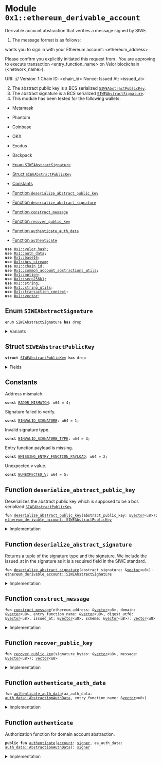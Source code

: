 
<a id="0x1_ethereum_derivable_account"></a>

# Module `0x1::ethereum_derivable_account`

Derivable account abstraction that verifies a message signed by
SIWE.
1. The message format is as follows:

<domain> wants you to sign in with your Ethereum account:
<ethereum_address>

Please confirm you explicitly initiated this request from <domain>. You are approving to execute transaction <entry_function_name> on Velor blockchain (<network_name>).

URI: <scheme>://<domain>
Version: 1
Chain ID: <chain_id>
Nonce: <digest>
Issued At: <issued_at>

2. The abstract public key is a BCS serialized <code><a href="ethereum_derivable_account.md#0x1_ethereum_derivable_account_SIWEAbstractPublicKey">SIWEAbstractPublicKey</a></code>.
3. The abstract signature is a BCS serialized <code><a href="ethereum_derivable_account.md#0x1_ethereum_derivable_account_SIWEAbstractSignature">SIWEAbstractSignature</a></code>.
4. This module has been tested for the following wallets:
- Metamask
- Phantom
- Coinbase
- OKX
- Exodus
- Backpack


-  [Enum `SIWEAbstractSignature`](#0x1_ethereum_derivable_account_SIWEAbstractSignature)
-  [Struct `SIWEAbstractPublicKey`](#0x1_ethereum_derivable_account_SIWEAbstractPublicKey)
-  [Constants](#@Constants_0)
-  [Function `deserialize_abstract_public_key`](#0x1_ethereum_derivable_account_deserialize_abstract_public_key)
-  [Function `deserialize_abstract_signature`](#0x1_ethereum_derivable_account_deserialize_abstract_signature)
-  [Function `construct_message`](#0x1_ethereum_derivable_account_construct_message)
-  [Function `recover_public_key`](#0x1_ethereum_derivable_account_recover_public_key)
-  [Function `authenticate_auth_data`](#0x1_ethereum_derivable_account_authenticate_auth_data)
-  [Function `authenticate`](#0x1_ethereum_derivable_account_authenticate)


<pre><code><b>use</b> <a href="../../velor-stdlib/../move-stdlib/doc/hash.md#0x1_velor_hash">0x1::velor_hash</a>;
<b>use</b> <a href="auth_data.md#0x1_auth_data">0x1::auth_data</a>;
<b>use</b> <a href="base16.md#0x1_base16">0x1::base16</a>;
<b>use</b> <a href="../../velor-stdlib/doc/bcs_stream.md#0x1_bcs_stream">0x1::bcs_stream</a>;
<b>use</b> <a href="chain_id.md#0x1_chain_id">0x1::chain_id</a>;
<b>use</b> <a href="common_account_abstractions_utils.md#0x1_common_account_abstractions_utils">0x1::common_account_abstractions_utils</a>;
<b>use</b> <a href="../../velor-stdlib/../move-stdlib/doc/option.md#0x1_option">0x1::option</a>;
<b>use</b> <a href="../../velor-stdlib/doc/secp256k1.md#0x1_secp256k1">0x1::secp256k1</a>;
<b>use</b> <a href="../../velor-stdlib/../move-stdlib/doc/string.md#0x1_string">0x1::string</a>;
<b>use</b> <a href="../../velor-stdlib/doc/string_utils.md#0x1_string_utils">0x1::string_utils</a>;
<b>use</b> <a href="transaction_context.md#0x1_transaction_context">0x1::transaction_context</a>;
<b>use</b> <a href="../../velor-stdlib/../move-stdlib/doc/vector.md#0x1_vector">0x1::vector</a>;
</code></pre>



<a id="0x1_ethereum_derivable_account_SIWEAbstractSignature"></a>

## Enum `SIWEAbstractSignature`



<pre><code>enum <a href="ethereum_derivable_account.md#0x1_ethereum_derivable_account_SIWEAbstractSignature">SIWEAbstractSignature</a> <b>has</b> drop
</code></pre>



<details>
<summary>Variants</summary>


<details>
<summary>MessageV1</summary>


<details>
<summary>Fields</summary>


<dl>
<dt>
<code>issued_at: <a href="../../velor-stdlib/../move-stdlib/doc/string.md#0x1_string_String">string::String</a></code>
</dt>
<dd>
 The date and time when the signature was issued
</dd>
<dt>
<code>signature: <a href="../../velor-stdlib/../move-stdlib/doc/vector.md#0x1_vector">vector</a>&lt;u8&gt;</code>
</dt>
<dd>
 The signature of the message
</dd>
</dl>


</details>

</details>

<details>
<summary>MessageV2</summary>


<details>
<summary>Fields</summary>


<dl>
<dt>
<code>scheme: <a href="../../velor-stdlib/../move-stdlib/doc/string.md#0x1_string_String">string::String</a></code>
</dt>
<dd>
 The scheme in the URI of the message, e.g. the scheme of the website that requested the signature (http, https, etc.)
</dd>
<dt>
<code>issued_at: <a href="../../velor-stdlib/../move-stdlib/doc/string.md#0x1_string_String">string::String</a></code>
</dt>
<dd>
 The date and time when the signature was issued
</dd>
<dt>
<code>signature: <a href="../../velor-stdlib/../move-stdlib/doc/vector.md#0x1_vector">vector</a>&lt;u8&gt;</code>
</dt>
<dd>
 The signature of the message
</dd>
</dl>


</details>

</details>

</details>

<a id="0x1_ethereum_derivable_account_SIWEAbstractPublicKey"></a>

## Struct `SIWEAbstractPublicKey`



<pre><code><b>struct</b> <a href="ethereum_derivable_account.md#0x1_ethereum_derivable_account_SIWEAbstractPublicKey">SIWEAbstractPublicKey</a> <b>has</b> drop
</code></pre>



<details>
<summary>Fields</summary>


<dl>
<dt>
<code>ethereum_address: <a href="../../velor-stdlib/../move-stdlib/doc/vector.md#0x1_vector">vector</a>&lt;u8&gt;</code>
</dt>
<dd>

</dd>
<dt>
<code>domain: <a href="../../velor-stdlib/../move-stdlib/doc/vector.md#0x1_vector">vector</a>&lt;u8&gt;</code>
</dt>
<dd>

</dd>
</dl>


</details>

<a id="@Constants_0"></a>

## Constants


<a id="0x1_ethereum_derivable_account_EADDR_MISMATCH"></a>

Address mismatch.


<pre><code><b>const</b> <a href="ethereum_derivable_account.md#0x1_ethereum_derivable_account_EADDR_MISMATCH">EADDR_MISMATCH</a>: u64 = 4;
</code></pre>



<a id="0x1_ethereum_derivable_account_EINVALID_SIGNATURE"></a>

Signature failed to verify.


<pre><code><b>const</b> <a href="ethereum_derivable_account.md#0x1_ethereum_derivable_account_EINVALID_SIGNATURE">EINVALID_SIGNATURE</a>: u64 = 1;
</code></pre>



<a id="0x1_ethereum_derivable_account_EINVALID_SIGNATURE_TYPE"></a>

Invalid signature type.


<pre><code><b>const</b> <a href="ethereum_derivable_account.md#0x1_ethereum_derivable_account_EINVALID_SIGNATURE_TYPE">EINVALID_SIGNATURE_TYPE</a>: u64 = 3;
</code></pre>



<a id="0x1_ethereum_derivable_account_EMISSING_ENTRY_FUNCTION_PAYLOAD"></a>

Entry function payload is missing.


<pre><code><b>const</b> <a href="ethereum_derivable_account.md#0x1_ethereum_derivable_account_EMISSING_ENTRY_FUNCTION_PAYLOAD">EMISSING_ENTRY_FUNCTION_PAYLOAD</a>: u64 = 2;
</code></pre>



<a id="0x1_ethereum_derivable_account_EUNEXPECTED_V"></a>

Unexpected v value.


<pre><code><b>const</b> <a href="ethereum_derivable_account.md#0x1_ethereum_derivable_account_EUNEXPECTED_V">EUNEXPECTED_V</a>: u64 = 5;
</code></pre>



<a id="0x1_ethereum_derivable_account_deserialize_abstract_public_key"></a>

## Function `deserialize_abstract_public_key`

Deserializes the abstract public key which is supposed to be a bcs
serialized <code><a href="ethereum_derivable_account.md#0x1_ethereum_derivable_account_SIWEAbstractPublicKey">SIWEAbstractPublicKey</a></code>.


<pre><code><b>fun</b> <a href="ethereum_derivable_account.md#0x1_ethereum_derivable_account_deserialize_abstract_public_key">deserialize_abstract_public_key</a>(abstract_public_key: &<a href="../../velor-stdlib/../move-stdlib/doc/vector.md#0x1_vector">vector</a>&lt;u8&gt;): <a href="ethereum_derivable_account.md#0x1_ethereum_derivable_account_SIWEAbstractPublicKey">ethereum_derivable_account::SIWEAbstractPublicKey</a>
</code></pre>



<details>
<summary>Implementation</summary>


<pre><code><b>fun</b> <a href="ethereum_derivable_account.md#0x1_ethereum_derivable_account_deserialize_abstract_public_key">deserialize_abstract_public_key</a>(abstract_public_key: &<a href="../../velor-stdlib/../move-stdlib/doc/vector.md#0x1_vector">vector</a>&lt;u8&gt;): <a href="ethereum_derivable_account.md#0x1_ethereum_derivable_account_SIWEAbstractPublicKey">SIWEAbstractPublicKey</a> {
    <b>let</b> stream = <a href="../../velor-stdlib/doc/bcs_stream.md#0x1_bcs_stream_new">bcs_stream::new</a>(*abstract_public_key);
    <b>let</b> ethereum_address = <a href="../../velor-stdlib/doc/bcs_stream.md#0x1_bcs_stream_deserialize_vector">bcs_stream::deserialize_vector</a>&lt;u8&gt;(&<b>mut</b> stream, |x| deserialize_u8(x));
    <b>let</b> domain = <a href="../../velor-stdlib/doc/bcs_stream.md#0x1_bcs_stream_deserialize_vector">bcs_stream::deserialize_vector</a>&lt;u8&gt;(&<b>mut</b> stream, |x| deserialize_u8(x));
    <a href="ethereum_derivable_account.md#0x1_ethereum_derivable_account_SIWEAbstractPublicKey">SIWEAbstractPublicKey</a> { ethereum_address, domain }
}
</code></pre>



</details>

<a id="0x1_ethereum_derivable_account_deserialize_abstract_signature"></a>

## Function `deserialize_abstract_signature`

Returns a tuple of the signature type and the signature.
We include the issued_at in the signature as it is a required field in the SIWE standard.


<pre><code><b>fun</b> <a href="ethereum_derivable_account.md#0x1_ethereum_derivable_account_deserialize_abstract_signature">deserialize_abstract_signature</a>(abstract_signature: &<a href="../../velor-stdlib/../move-stdlib/doc/vector.md#0x1_vector">vector</a>&lt;u8&gt;): <a href="ethereum_derivable_account.md#0x1_ethereum_derivable_account_SIWEAbstractSignature">ethereum_derivable_account::SIWEAbstractSignature</a>
</code></pre>



<details>
<summary>Implementation</summary>


<pre><code><b>fun</b> <a href="ethereum_derivable_account.md#0x1_ethereum_derivable_account_deserialize_abstract_signature">deserialize_abstract_signature</a>(abstract_signature: &<a href="../../velor-stdlib/../move-stdlib/doc/vector.md#0x1_vector">vector</a>&lt;u8&gt;): <a href="ethereum_derivable_account.md#0x1_ethereum_derivable_account_SIWEAbstractSignature">SIWEAbstractSignature</a> {
    <b>let</b> stream = <a href="../../velor-stdlib/doc/bcs_stream.md#0x1_bcs_stream_new">bcs_stream::new</a>(*abstract_signature);
    <b>let</b> signature_type = <a href="../../velor-stdlib/doc/bcs_stream.md#0x1_bcs_stream_deserialize_u8">bcs_stream::deserialize_u8</a>(&<b>mut</b> stream);
    <b>if</b> (signature_type == 0x00) {
        <b>let</b> issued_at = <a href="../../velor-stdlib/doc/bcs_stream.md#0x1_bcs_stream_deserialize_vector">bcs_stream::deserialize_vector</a>&lt;u8&gt;(&<b>mut</b> stream, |x| deserialize_u8(x));
        <b>let</b> signature = <a href="../../velor-stdlib/doc/bcs_stream.md#0x1_bcs_stream_deserialize_vector">bcs_stream::deserialize_vector</a>&lt;u8&gt;(&<b>mut</b> stream, |x| deserialize_u8(x));
        SIWEAbstractSignature::MessageV1 { issued_at: <a href="../../velor-stdlib/../move-stdlib/doc/string.md#0x1_string_utf8">string::utf8</a>(issued_at), signature }
    } <b>else</b> <b>if</b> (signature_type == 0x01) {
        <b>let</b> scheme = <a href="../../velor-stdlib/doc/bcs_stream.md#0x1_bcs_stream_deserialize_vector">bcs_stream::deserialize_vector</a>&lt;u8&gt;(&<b>mut</b> stream, |x| deserialize_u8(x));
        <b>let</b> issued_at = <a href="../../velor-stdlib/doc/bcs_stream.md#0x1_bcs_stream_deserialize_vector">bcs_stream::deserialize_vector</a>&lt;u8&gt;(&<b>mut</b> stream, |x| deserialize_u8(x));
        <b>let</b> signature = <a href="../../velor-stdlib/doc/bcs_stream.md#0x1_bcs_stream_deserialize_vector">bcs_stream::deserialize_vector</a>&lt;u8&gt;(&<b>mut</b> stream, |x| deserialize_u8(x));
        SIWEAbstractSignature::MessageV2 { scheme: <a href="../../velor-stdlib/../move-stdlib/doc/string.md#0x1_string_utf8">string::utf8</a>(scheme), issued_at: <a href="../../velor-stdlib/../move-stdlib/doc/string.md#0x1_string_utf8">string::utf8</a>(issued_at), signature }
    } <b>else</b> {
        <b>abort</b>(<a href="ethereum_derivable_account.md#0x1_ethereum_derivable_account_EINVALID_SIGNATURE_TYPE">EINVALID_SIGNATURE_TYPE</a>)
    }
}
</code></pre>



</details>

<a id="0x1_ethereum_derivable_account_construct_message"></a>

## Function `construct_message`



<pre><code><b>fun</b> <a href="ethereum_derivable_account.md#0x1_ethereum_derivable_account_construct_message">construct_message</a>(ethereum_address: &<a href="../../velor-stdlib/../move-stdlib/doc/vector.md#0x1_vector">vector</a>&lt;u8&gt;, domain: &<a href="../../velor-stdlib/../move-stdlib/doc/vector.md#0x1_vector">vector</a>&lt;u8&gt;, entry_function_name: &<a href="../../velor-stdlib/../move-stdlib/doc/vector.md#0x1_vector">vector</a>&lt;u8&gt;, digest_utf8: &<a href="../../velor-stdlib/../move-stdlib/doc/vector.md#0x1_vector">vector</a>&lt;u8&gt;, issued_at: &<a href="../../velor-stdlib/../move-stdlib/doc/vector.md#0x1_vector">vector</a>&lt;u8&gt;, scheme: &<a href="../../velor-stdlib/../move-stdlib/doc/vector.md#0x1_vector">vector</a>&lt;u8&gt;): <a href="../../velor-stdlib/../move-stdlib/doc/vector.md#0x1_vector">vector</a>&lt;u8&gt;
</code></pre>



<details>
<summary>Implementation</summary>


<pre><code><b>fun</b> <a href="ethereum_derivable_account.md#0x1_ethereum_derivable_account_construct_message">construct_message</a>(
    ethereum_address: &<a href="../../velor-stdlib/../move-stdlib/doc/vector.md#0x1_vector">vector</a>&lt;u8&gt;,
    domain: &<a href="../../velor-stdlib/../move-stdlib/doc/vector.md#0x1_vector">vector</a>&lt;u8&gt;,
    entry_function_name: &<a href="../../velor-stdlib/../move-stdlib/doc/vector.md#0x1_vector">vector</a>&lt;u8&gt;,
    digest_utf8: &<a href="../../velor-stdlib/../move-stdlib/doc/vector.md#0x1_vector">vector</a>&lt;u8&gt;,
    issued_at: &<a href="../../velor-stdlib/../move-stdlib/doc/vector.md#0x1_vector">vector</a>&lt;u8&gt;,
    scheme: &<a href="../../velor-stdlib/../move-stdlib/doc/vector.md#0x1_vector">vector</a>&lt;u8&gt;,
): <a href="../../velor-stdlib/../move-stdlib/doc/vector.md#0x1_vector">vector</a>&lt;u8&gt; {
    <b>let</b> message = &<b>mut</b> <a href="../../velor-stdlib/../move-stdlib/doc/vector.md#0x1_vector">vector</a>[];
    message.append(*domain);
    message.append(b" wants you <b>to</b> sign in <b>with</b> your Ethereum <a href="account.md#0x1_account">account</a>:\n");
    message.append(*ethereum_address);
    message.append(b"\n\nPlease confirm you explicitly initiated this request from ");
    message.append(*domain);
    message.append(b".");
    message.append(b" You are approving <b>to</b> execute transaction ");
    message.append(*entry_function_name);
    message.append(b" on Velor blockchain");
    <b>let</b> network_name = network_name();
    message.append(b" (");
    message.append(network_name);
    message.append(b")");
    message.append(b".");
    message.append(b"\n\nURI: ");
    message.append(*scheme);
    message.append(b"://");
    message.append(*domain);
    message.append(b"\nVersion: 1");
    message.append(b"\nChain ID: ");
    message.append(*<a href="../../velor-stdlib/doc/string_utils.md#0x1_string_utils_to_string">string_utils::to_string</a>(&<a href="chain_id.md#0x1_chain_id_get">chain_id::get</a>()).bytes());
    message.append(b"\nNonce: ");
    message.append(*digest_utf8);
    message.append(b"\nIssued At: ");
    message.append(*issued_at);

    <b>let</b> msg_len = <a href="../../velor-stdlib/../move-stdlib/doc/vector.md#0x1_vector_length">vector::length</a>(message);

    <b>let</b> prefix = b"\x19Ethereum Signed Message:\n";
    <b>let</b> msg_len_string = <a href="../../velor-stdlib/doc/string_utils.md#0x1_string_utils_to_string">string_utils::to_string</a>(&msg_len); // returns <a href="../../velor-stdlib/../move-stdlib/doc/string.md#0x1_string">string</a>
    <b>let</b> msg_len_bytes = msg_len_string.bytes(); // <a href="../../velor-stdlib/../move-stdlib/doc/vector.md#0x1_vector">vector</a>&lt;u8&gt;

    <b>let</b> full_message = &<b>mut</b> <a href="../../velor-stdlib/../move-stdlib/doc/vector.md#0x1_vector">vector</a>[];
    full_message.append(prefix);
    full_message.append(*msg_len_bytes);
    full_message.append(*message);

    *full_message
}
</code></pre>



</details>

<a id="0x1_ethereum_derivable_account_recover_public_key"></a>

## Function `recover_public_key`



<pre><code><b>fun</b> <a href="ethereum_derivable_account.md#0x1_ethereum_derivable_account_recover_public_key">recover_public_key</a>(signature_bytes: &<a href="../../velor-stdlib/../move-stdlib/doc/vector.md#0x1_vector">vector</a>&lt;u8&gt;, message: &<a href="../../velor-stdlib/../move-stdlib/doc/vector.md#0x1_vector">vector</a>&lt;u8&gt;): <a href="../../velor-stdlib/../move-stdlib/doc/vector.md#0x1_vector">vector</a>&lt;u8&gt;
</code></pre>



<details>
<summary>Implementation</summary>


<pre><code><b>fun</b> <a href="ethereum_derivable_account.md#0x1_ethereum_derivable_account_recover_public_key">recover_public_key</a>(signature_bytes: &<a href="../../velor-stdlib/../move-stdlib/doc/vector.md#0x1_vector">vector</a>&lt;u8&gt;, message: &<a href="../../velor-stdlib/../move-stdlib/doc/vector.md#0x1_vector">vector</a>&lt;u8&gt;): <a href="../../velor-stdlib/../move-stdlib/doc/vector.md#0x1_vector">vector</a>&lt;u8&gt; {
    <b>let</b> rs = <a href="../../velor-stdlib/../move-stdlib/doc/vector.md#0x1_vector_slice">vector::slice</a>(signature_bytes, 0, 64);
    <b>let</b> v = *<a href="../../velor-stdlib/../move-stdlib/doc/vector.md#0x1_vector_borrow">vector::borrow</a>(signature_bytes, 64);
    <b>assert</b>!(v == 27 || v == 28, <a href="ethereum_derivable_account.md#0x1_ethereum_derivable_account_EUNEXPECTED_V">EUNEXPECTED_V</a>);
    <b>let</b> signature = <a href="../../velor-stdlib/doc/secp256k1.md#0x1_secp256k1_ecdsa_signature_from_bytes">secp256k1::ecdsa_signature_from_bytes</a>(rs);

    <b>let</b> maybe_recovered = <a href="../../velor-stdlib/doc/secp256k1.md#0x1_secp256k1_ecdsa_recover">secp256k1::ecdsa_recover</a>(*message, v - 27, &signature);

    <b>assert</b>!(
        <a href="../../velor-stdlib/../move-stdlib/doc/option.md#0x1_option_is_some">option::is_some</a>(&maybe_recovered),
        <a href="ethereum_derivable_account.md#0x1_ethereum_derivable_account_EINVALID_SIGNATURE">EINVALID_SIGNATURE</a>
    );

    <b>let</b> pubkey = <a href="../../velor-stdlib/../move-stdlib/doc/option.md#0x1_option_borrow">option::borrow</a>(&maybe_recovered);

    <b>let</b> pubkey_bytes = <a href="../../velor-stdlib/doc/secp256k1.md#0x1_secp256k1_ecdsa_raw_public_key_to_bytes">secp256k1::ecdsa_raw_public_key_to_bytes</a>(pubkey);

    // Add 0x04 prefix <b>to</b> the <b>public</b> key, <b>to</b> match the
    // full uncompressed format from ethers.js
    <b>let</b> full_pubkey = &<b>mut</b> <a href="../../velor-stdlib/../move-stdlib/doc/vector.md#0x1_vector">vector</a>[];
    <a href="../../velor-stdlib/../move-stdlib/doc/vector.md#0x1_vector_push_back">vector::push_back</a>(full_pubkey, 4u8);
    <a href="../../velor-stdlib/../move-stdlib/doc/vector.md#0x1_vector_append">vector::append</a>(full_pubkey, pubkey_bytes);

    *full_pubkey
}
</code></pre>



</details>

<a id="0x1_ethereum_derivable_account_authenticate_auth_data"></a>

## Function `authenticate_auth_data`



<pre><code><b>fun</b> <a href="ethereum_derivable_account.md#0x1_ethereum_derivable_account_authenticate_auth_data">authenticate_auth_data</a>(aa_auth_data: <a href="auth_data.md#0x1_auth_data_AbstractionAuthData">auth_data::AbstractionAuthData</a>, entry_function_name: &<a href="../../velor-stdlib/../move-stdlib/doc/vector.md#0x1_vector">vector</a>&lt;u8&gt;)
</code></pre>



<details>
<summary>Implementation</summary>


<pre><code><b>fun</b> <a href="ethereum_derivable_account.md#0x1_ethereum_derivable_account_authenticate_auth_data">authenticate_auth_data</a>(
    aa_auth_data: AbstractionAuthData,
    entry_function_name: &<a href="../../velor-stdlib/../move-stdlib/doc/vector.md#0x1_vector">vector</a>&lt;u8&gt;
) {
    <b>let</b> derivable_abstract_public_key = aa_auth_data.derivable_abstract_public_key();
    <b>let</b> abstract_public_key = <a href="ethereum_derivable_account.md#0x1_ethereum_derivable_account_deserialize_abstract_public_key">deserialize_abstract_public_key</a>(derivable_abstract_public_key);
    <b>let</b> digest_utf8 = <a href="../../velor-stdlib/doc/string_utils.md#0x1_string_utils_to_string">string_utils::to_string</a>(aa_auth_data.digest()).bytes();
    <b>let</b> abstract_signature = <a href="ethereum_derivable_account.md#0x1_ethereum_derivable_account_deserialize_abstract_signature">deserialize_abstract_signature</a>(aa_auth_data.derivable_abstract_signature());
    <b>let</b> issued_at = abstract_signature.issued_at.bytes();
    <b>let</b> scheme = abstract_signature.scheme.bytes();
    <b>let</b> message = <a href="ethereum_derivable_account.md#0x1_ethereum_derivable_account_construct_message">construct_message</a>(&abstract_public_key.ethereum_address, &abstract_public_key.domain, entry_function_name, digest_utf8, issued_at, scheme);
    <b>let</b> hashed_message = <a href="../../velor-stdlib/../move-stdlib/doc/hash.md#0x1_velor_hash_keccak256">velor_hash::keccak256</a>(message);
    <b>let</b> public_key_bytes = <a href="ethereum_derivable_account.md#0x1_ethereum_derivable_account_recover_public_key">recover_public_key</a>(&abstract_signature.signature, &hashed_message);

    // 1. Skip the 0x04 prefix (take the bytes after the first byte)
    <b>let</b> public_key_without_prefix = <a href="../../velor-stdlib/../move-stdlib/doc/vector.md#0x1_vector_slice">vector::slice</a>(&public_key_bytes, 1, <a href="../../velor-stdlib/../move-stdlib/doc/vector.md#0x1_vector_length">vector::length</a>(&public_key_bytes));
    // 2. Run Keccak256 on the <b>public</b> key (without the 0x04 prefix)
    <b>let</b> kexHash = <a href="../../velor-stdlib/../move-stdlib/doc/hash.md#0x1_velor_hash_keccak256">velor_hash::keccak256</a>(public_key_without_prefix);
    // 3. Slice the last 20 bytes (this is the Ethereum <b>address</b>)
    <b>let</b> recovered_addr = <a href="../../velor-stdlib/../move-stdlib/doc/vector.md#0x1_vector_slice">vector::slice</a>(&kexHash, 12, 32);
    // 4. Remove the 0x prefix from the utf8 <a href="account.md#0x1_account">account</a> <b>address</b>
    <b>let</b> ethereum_address_without_prefix = <a href="../../velor-stdlib/../move-stdlib/doc/vector.md#0x1_vector_slice">vector::slice</a>(&abstract_public_key.ethereum_address, 2, <a href="../../velor-stdlib/../move-stdlib/doc/vector.md#0x1_vector_length">vector::length</a>(&abstract_public_key.ethereum_address));

    <b>let</b> account_address_vec = base16_utf8_to_vec_u8(ethereum_address_without_prefix);
    // Verify that the recovered <b>address</b> matches the domain <a href="account.md#0x1_account">account</a> identity
    <b>assert</b>!(recovered_addr == account_address_vec, <a href="ethereum_derivable_account.md#0x1_ethereum_derivable_account_EADDR_MISMATCH">EADDR_MISMATCH</a>);
}
</code></pre>



</details>

<a id="0x1_ethereum_derivable_account_authenticate"></a>

## Function `authenticate`

Authorization function for domain account abstraction.


<pre><code><b>public</b> <b>fun</b> <a href="ethereum_derivable_account.md#0x1_ethereum_derivable_account_authenticate">authenticate</a>(<a href="account.md#0x1_account">account</a>: <a href="../../velor-stdlib/../move-stdlib/doc/signer.md#0x1_signer">signer</a>, aa_auth_data: <a href="auth_data.md#0x1_auth_data_AbstractionAuthData">auth_data::AbstractionAuthData</a>): <a href="../../velor-stdlib/../move-stdlib/doc/signer.md#0x1_signer">signer</a>
</code></pre>



<details>
<summary>Implementation</summary>


<pre><code><b>public</b> <b>fun</b> <a href="ethereum_derivable_account.md#0x1_ethereum_derivable_account_authenticate">authenticate</a>(<a href="account.md#0x1_account">account</a>: <a href="../../velor-stdlib/../move-stdlib/doc/signer.md#0x1_signer">signer</a>, aa_auth_data: AbstractionAuthData): <a href="../../velor-stdlib/../move-stdlib/doc/signer.md#0x1_signer">signer</a> {
    <b>let</b> maybe_entry_function_payload = <a href="transaction_context.md#0x1_transaction_context_entry_function_payload">transaction_context::entry_function_payload</a>();
    <b>if</b> (maybe_entry_function_payload.is_some()) {
        <b>let</b> entry_function_payload = maybe_entry_function_payload.destroy_some();
        <b>let</b> entry_function_name = entry_function_name(&entry_function_payload);
        <a href="ethereum_derivable_account.md#0x1_ethereum_derivable_account_authenticate_auth_data">authenticate_auth_data</a>(aa_auth_data, &entry_function_name);
        <a href="account.md#0x1_account">account</a>
    } <b>else</b> {
        <b>abort</b>(<a href="ethereum_derivable_account.md#0x1_ethereum_derivable_account_EMISSING_ENTRY_FUNCTION_PAYLOAD">EMISSING_ENTRY_FUNCTION_PAYLOAD</a>)
    }
}
</code></pre>



</details>


[move-book]: https://velor.dev/move/book/SUMMARY
